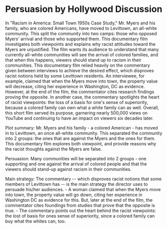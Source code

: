 # Persuasion by Hollywood Discussion
In "Racism in America: Small Town 1950s Case Study," Mr. Myers and his family, who are colored Americans, have moved to Levittown, an all-white community. This split the community into two camps: those who opposed Myers' arrival and those who supported them. This documentary film investigates both viewpoints and explains why racist attitudes toward the Myers are unjustified. The film wants its audience to understand that many currently all-white communities will see the arrival of colored families, and that when this happens, viewers should stand up to racism in their communities. This documentary film relied heavily on the commentary given between interviews to achieve the desired effect, which disproves racist notions held by some Levittown residents. An interviewee, for example, claimed that when the Myers move into town, the property value will decrease, citing her experience in Washington, DC as evidence. However, at the end of the film, the commentator cites research findings proving the opposite. In another case, the commentary spotlights the heart of racist viewpoints: the loss of a basis for one's sense of superiority, because a colored family can own what a white family can as well. Overall, this short film served its purpose, garnering nearly 500,000 views on YouTube and continuing to have an impact on viewers six decades later.

Plot summary: Mr. Myers and his family - a colored American - has moved in to Levittown, an once all-white community. This separated the community into 2 groups: the ones that are against the Myers and the ones for them. This documentary film explores both viewpoint, and provide reasons why the racist thoughts against the Myers are false.

Persuasion: Many communities will be separated into 2 groups - one supporting and one against the arrival of colored people and that the viewers should stand-up against racism in their communities.

Main strategy: The commentary -- which disproves racist notions that some members of Levittown has -- is the main strategy the director uses to persuade his/her audiences.
	- A woman claimed that when the Myers move into town, the property value will go down, citing her experience in Washington DC as evidence for this. But, later at the end of the film, the commentator cites foundings from studies that prove that the opposite is true.
	- The commentary points out the heart behind the racist viewpoints: the lost of basis for ones sense of superiority, since a colored family can buy what the whites can, too.

